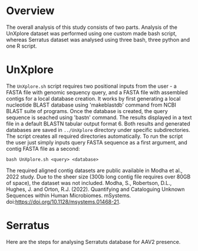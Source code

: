 # Overview
The overall analysis of this study consists of two parts. Analysis of the UnXplore dataset was performed using one custom made bash script, whereas Serratus dataset was analysed using three bash, three python and one R script. 

# UnXplore
The `UnXplore.sh` script requires two positional inputs from the user - a FASTA file with genomic sequency query, and a FASTA file with assembled contigs for a local database creation. It works by first generating a local nucleotide BLAST database using 'makeblastdb' command from NCBI BLAST suite of programs. Once the database is created, the query sequence is seached using 'bastn' command. The results displayed in a text file in a default BLASTN tabular output format 6. Both results and generated databases are saved in `../UnXplore` directory under specific subdirectories. The script creates all required directories automatically.
To run the script the user just simply inputs query FASTA sequence as a first argument, and contig FASTA file as a second:
```
bash UnXplore.sh <query> <database>
```
The required aligned contig datasets are public available in Modha et al., 2022 study. Due to the sheer size (300b long contig file requires over 80GB of space), the dataset was not included.
Modha, S., Robertson, D.L., Hughes, J. and Orton, R.J. (2022). Quantifying and Cataloguing Unknown Sequences within Human Microbiomes. mSystems. doi:https://doi.org/10.1128/msystems.01468-21.




# Serratus
Here are the steps for analysing Serratuts database for AAV2 presence.
